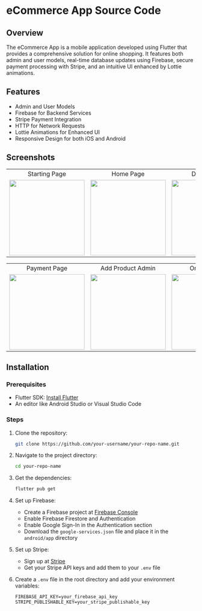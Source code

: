 # eCommerce App Source Code

## Overview
The eCommerce App is a mobile application developed using Flutter that provides a comprehensive solution for online shopping. It features both admin and user models, real-time database updates using Firebase, secure payment processing with Stripe, and an intuitive UI enhanced by Lottie animations.

## Features
- Admin and User Models
- Firebase for Backend Services
- Stripe Payment Integration
- HTTP for Network Requests
- Lottie Animations for Enhanced UI
- Responsive Design for both iOS and Android

## Screenshots
<table>
  <tr align="center">
     <td>Starting Page</td>
     <td>Home Page</td>
     <td>Details Page</td>
  </tr>
  <tr>
    <td><img src="https://github.com/user-attachments/assets/cdc05145-919d-4d22-9a93-c80509d2291c" width="200"></td>
    <td><img src="https://github.com/user-attachments/assets/f41ad539-dd56-46de-bf59-ed73fdc8834e" width="200"></td>
    <td><img src="https://github.com/user-attachments/assets/05cfad99-7c3b-4c17-8015-f0339e57feda" width="200"></td>
  </tr>
</table>
<table>
  <tr align="center">
     <td>Payment Page</td>
     <td>Add Product Admin</td>
     <td>Orders Admin</td>
  </tr>
  <tr>
     <td><img src="https://github.com/user-attachments/assets/35478199-b3bb-4de7-a53c-108d7e97e403" width="200"></td>
    <td><img src="https://github.com/user-attachments/assets/21e57e99-f5f6-4b40-8ba7-7476cae36f50" width="200"></td>
    <td><img src="https://github.com/user-attachments/assets/bdcbf71a-c81c-4621-9fa9-f8d0558624c3" width="200"></td>
  </tr>
</table>

## Installation

### Prerequisites
- Flutter SDK: [Install Flutter](https://flutter.dev/docs/get-started/install)
- An editor like Android Studio or Visual Studio Code

### Steps
1. Clone the repository:
    ```sh
    git clone https://github.com/your-username/your-repo-name.git
    ```
2. Navigate to the project directory:
    ```sh
    cd your-repo-name
    ```
3. Get the dependencies:
    ```sh
    flutter pub get
    ```
4. Set up Firebase:
   - Create a Firebase project at [Firebase Console](https://console.firebase.google.com/)
   - Enable Firebase Firestore and Authentication
   - Enable Google Sign-In in the Authentication section
   - Download the `google-services.json` file and place it in the `android/app` directory

5. Set up Stripe:
   - Sign up at [Stripe](https://stripe.com/)
   - Get your Stripe API keys and add them to your `.env` file

6. Create a `.env` file in the root directory and add your environment variables:
   ```env
   FIREBASE_API_KEY=your_firebase_api_key
   STRIPE_PUBLISHABLE_KEY=your_stripe_publishable_key
